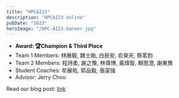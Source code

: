 ```yaml
---
title: "HPCAI23"
description: "HPCAI23 online"
pubDate: "2023"
heroImage: "/HPC-AI23-banner.jpg"
---
```


- **Award: 🏆Champion & Third Place**
- Team 1 Members: 林展毅, 魏士勛, 白辰安, 俞昊天, 蔡茗鈞
- Team 2 Members: 程詩柔, 謝之豫, 林偉博, 黃煒智, 賴思澄, 謝東豫
- Student Coaches: 牟展佑, 郭品毅, 張富強
- Advisor: Jerry Chou

Read our blog post: [link](/blog/hpcai23)